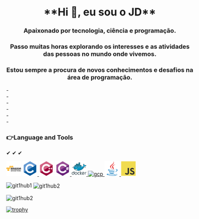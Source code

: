<h1 align="center">**Hi 👋, eu sou o JD**</h1>
<h3 align="center">Apaixonado por tecnologia, ciência e programação.</h3>
<h3 align="center">Passo muitas horas explorando os interesses e as atividades das pessoas no mundo onde vivemos.</h3>
<h3 align="center">Estou sempre a procura de novos conhecimentos e desafios na área de programação.</h3>
</head>

<div class="wrapper">
    <div class="item">-</div>
    <div class="item">-</div>
    <div class="item">-</div>
    <div class="item">-</div>
    <div class="item">-</div>
    <div class="item">-</div>
</div>    



</a> </p><h3 align="left">👉Language and Tools</h3>
✔
✔
✔







<p><img align="left"><a href="https://aws.amazon.com" target="_blank"> <img src="https://raw.githubusercontent.com/devicons/devicon/master/icons/amazonwebservices/amazonwebservices-original-wordmark.svg" alt="aws" width="40" height="40"
/></a> <a href="https://www.cprogramming.com/" target="_blank"> <img src="https://raw.githubusercontent.com/devicons/devicon/master/icons/c/c-original.svg" alt="c" width="40" height="40"
/> </a><a hrefa="https://www.w3schools.com/cpp/" target="_blank"> <img src="https://raw.githubusercontent.com/devicons/devicon/master/icons/cplusplus/cplusplus-original.svg" alt="cplusplus" width="40" height="40"
/> </a><a href="https://www.w3schools.com/cs/="_blank"> <img src="https://raw.githubusercontent.com/devicons/devicon/master/icons/csharp/csharp-original.svg" alt="csharp" width="40" height="40"
/> </a><a href="https://www.docker.com/" target="_blank"> <img src="https://raw.githubusercontent.com/devicons/devicon/master/icons/docker/docker-original-wordmark.svg" alt="docker" width="40" height="40"
/> </a><a href="https://cloud.google.com" target=" _blank"> <img src="https://www.vectorlogo.zone/logos/google_cloud/google_cloud-icon.svg" alt="gcp" width="40" height="40"
/> </a><a href="https://www.java.com" target="_blank"> <img src="https://raw.githubusercontent.com/devicons/devicon/master/icons/java/java-original.svg" alt="java" width="40" height="40"
/> </a><a href="https://developer.mozilla.org/en-US/docs/Web/JavaScript" target="_blank"> <img src="https://raw.githubusercontent.com/devicons/devicon/master/icons/javascript/javascript-original.svg" alt="javascript" width="40" height="40"
/> </a><a href="https://www.typescriptlang.org/" target="_blank" src="https://raw.githubusercontent.com/devicons/devicon/master/icons/typescript/typescript-original.svg" alt="typescript" width="40" height="40"
/> </a></p><p><img align="left" src="https://github-readme-stats.vercel.app/api/top-langs?username=git1hub2&show_icons=true&locale=en&layout=compact" alt="git1hub1" /></p>

<p>&nbsp;<img align="center" src="https://github-readme-stats.vercel.app/api?username=git1hub2&show_icons=true&locale=en" alt="git1hub2" /></p>

<p><img align="center" src="https://github-readme-streak-stats.herokuapp.com/?user=git1hub2&" alt="git1hub2" /></p>


[![trophy](https://github-profile-trophy.vercel.app/?username=Git1Hub2&theme=onedark)](https://github.com/ryo-ma/github-profile-trophy)
